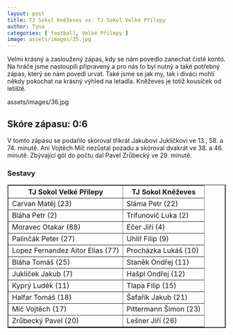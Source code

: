```yaml
---
layout: post
title: TJ Sokol Kněževes vs. TJ Sokol Velké Přílepy
author: Týna
categories: [ football, Velké Přílepy ]
image: assets/images/35.jpg
---
```


Velmi krásný a zasloužený zápas, kdy se nám povedlo zanechat čisté konto. Na hráče jsme nastoupili připravený a pro nás to byl nutný a také potřebný zápas, který se nám povedl urvat. Také jsme se jak my, tak i diváci mohli někdy pokochat na krásný výhled na letadla. Kněževes je totiž kousíček od letiště.

assets/images/36.jpg

## Skóre zápasu: 0:6

V tomto zápasu se podařilo skóroval třikrát Jakubovi Juklíčkovi ve 13., 58. a 74. minutě. Ani Vojtěch Míč nezůstal pozadu a skóroval dvakrát ve 38. a 46. minutě. Zbývající gól do počtu dal Pavel Zrůbecký ve 29. minutě.


<h3><caption>Sestavy</caption></h3>
<table border="2" cellpadding="5" cellspacing="4">
<tr><th>TJ Sokol Velké Přílepy</th><th>TJ Sokol Kněževes</th></tr>
<tr><td>Carvan Matěj (23)</td><td>Sláma Petr (22)</td></tr>
<tr><td>Bláha Petr (2)</td><td>Trifunovič Luka (2)</td></tr>
<tr><td>Moravec Otakar (88)</td><td>Ečer Jiří (4)</td></tr>
<tr><td>Palinčák Peter (27)</td><td>Uhlíř Filip (9)</td></tr>
<tr><td>Lopez Fernandez Aitor Elias (77)</td><td>Procházka Lukáš (10)</td></tr>
<tr><td>Bláha Tomáš (25)</td><td>Staněk Ondřej (11)</td></tr>
<tr><td>Juklíček Jakub (7)</td><td>Hašpl Ondřej (12)</td></tr>
<tr><td>Kyprý Luděk (11)</td><td>Tlapa Filip (15)</td></tr>
<tr><td>Halfar Tomáš (18)</td><td>Šafařík Jakub (21)</td></tr>
<tr><td>Míč Vojtěch (17)</td><td>Pittermann Šimon (23)</td></tr>
<tr><td>Zrůbecký Pavel (20)</td><td>Lešner Jiří (26)</td></tr>
</table>
<br>
